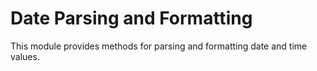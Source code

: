 # Date Parsing and Formatting

This module provides methods for parsing and formatting date and time values.

